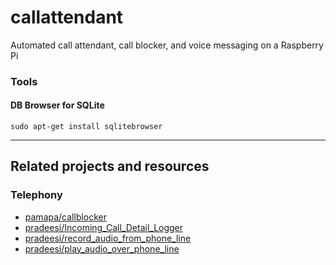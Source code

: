 # callattendant
Automated call attendant, call blocker, and voice messaging on a Raspberry Pi

### Tools

#### DB Browser for SQLite
```
sudo apt-get install sqlitebrowser
```

---
## Related projects and resources
### Telephony
- [pamapa/callblocker](https://github.com/pamapa/callblocker)
- [pradeesi/Incoming_Call_Detail_Logger ](https://github.com/pradeesi/Incoming_Call_Detail_Logger)
- [pradeesi/record_audio_from_phone_line](https://github.com/pradeesi/record_audio_from_phone_line)
- [pradeesi/play_audio_over_phone_line](https://github.com/pradeesi/play_audio_over_phone_line)

